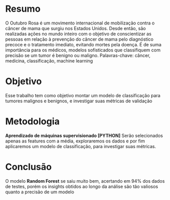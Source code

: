 # Resumo

O Outubro Rosa é um movimento internacional de mobilização contra o câncer de mama que surgiu nos Estados Unidos. Desde então, são realizadas ações no mundo inteiro com o objetivo de conscientizar as pessoas em relação à prevenção do câncer de mama pelo diagnóstico precoce e o tratamento imediato, evitando mortes pela doença.
É de suma importância para os médicos, modelos sofisticados que classifiquem com precisão se um tumor é benigno ou maligno.
Palavras-chave: câncer, medicina, classificação, machine learning

# Objetivo
Esse trabalho tem como objetivo montar um modelo de classificação para tumores malignos e benignos, e investigar suas métricas de validação

# Metodologia
**Aprendizado de máquinas supervisionado [PYTHON]**
Serão selecionados apenas as features com a média, exploraremos os dados e por fim aplicaremos um modelo de classificação, para investigar suas métricas.

# Conclusão
O modelo **Random Forest** se saiu muito bem, acertando em 94% dos dados de testes, porém os insights obtidos ao longo da análise são tão valiosos quanto a precisão de um modelo
